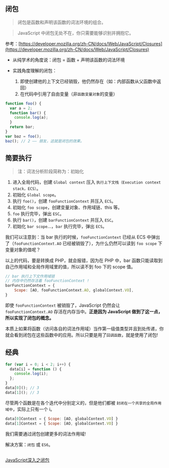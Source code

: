 ## 闭包

> 闭包是函数和声明该函数的词法环境的组合。

> JavaScript 中闭包无处不在，你只需要能够识别并拥抱它。

参考：[https://developer.mozilla.org/zh-CN/docs/Web/JavaScript/Closures](https://developer.mozilla.org/zh-CN/docs/Web/JavaScript/Closures)

* 从纯学术的角度说：闭包 = 函数 + 声明该函数的词法环境

* 实践角度理解的闭包：

  1. 即使创建他的上下文已经销毁，他仍然存在（如：内部函数从父函数中返回）
  2. 在代码中引用了自由变量（非`函数变量对象`的变量）


```js
function foo() {
  var a = 2;
  function bar() {
    console.log(a);
  }
  return bar;
}
var baz = foo();
baz(); // 2 —— 朋友，这就是闭包的效果。
```

## 简要执行

> 注：词法分析阶段简称为：初始化

1. 进入全局代码，创建 `Global context` 压入 `执行上下文栈（Execution context stack，ECS）`。
2. 初始化 `Global scope`。
3. 执行 `foo()`，创建 `fooFunctionContext` 并压入 `ECS`。
4. 初始化 `foo scope`，创建变量对象、作用域链、this 等。
5. `foo` 执行完毕，弹出 `ESC`。
6. 执行 `bar()`，创建 `barFunctionContext` 并压入 `ESC`。
7. 初始化 `bar scope`...，`bar` 执行完毕，弹出 `ECS`。

我们可以注意到：当 bar 执行的时候，`fooFunctionContext` 已经从 ECS 中弹出了（`fooFunctionContext.AO` 已经被销毁了），为什么仍然可以读到 `foo scope` 下变量对象的值呢？

以上的代码，要是转换成 PHP，就会报错，因为在 PHP 中，bar 函数只能读取到自己作用域和全局作用域里的值，所以读不到 foo 下的 scope 值。

```js
// bar 执行上下文作用域链
// 内存中仍然存活着 fooFunctionContext !
barFunctionContext = {
    Scope: [AO, fooFunctionContext.AO, globalContext.VO],
}
```

即使 `fooFunctionContext` 被销毁了，JavaScript 仍然会让 `fooFunctionContext.AO` 存活在内存当中。**正是因为 JavaScript 做到了这一点，所以实现了闭包的概念。**

本质上如果将函数（访问各自的词法作用域）当作第一级值类型并且到处传递，你就会看到闭包在这些函数中的应用。所以只要是用了`回调函数`，就是使用了闭包!

## 经典

```js
for (var i = 0; i < 2; i++) {
  data[i] = function () {
    console.log(i);
  };
}
data[0](); // 3
data[1](); // 3
```

尽管两个函数是在各个迭代中分别定义的，但是他们都被 `封闭在一个共享的全局作用域中`，实际上只有一个 i。

```js
data[0]Context = { Scope: [AO, globalContext.VO] }
data[1]Context = { Scope: [AO, globalContext.VO] }
```

我们需要通过闭包创建更多的词法作用域!

解决方案：`闭包` 或 `ES6`。



##

[JavaScript深入之闭包](https://github.com/mqyqingfeng/Blog/issues/9)

